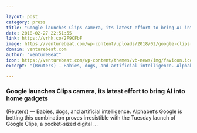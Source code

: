 ```yaml
---

layout: post
category: press
title: "Google launches Clips camera, its latest effort to bring AI into home gadgets"
date: 2018-02-27 22:51:55
link: https://vrhk.co/2F9CFbF
image: https://venturebeat.com/wp-content/uploads/2018/02/google-clips-clipped.jpg?fit=3500%2C1750&strip=all
domain: venturebeat.com
author: "VentureBeat"
icon: https://venturebeat.com/wp-content/themes/vb-news/img/favicon.ico
excerpt: "(Reuters) — Babies, dogs, and artificial intelligence. Alphabet’s Google is betting this combination proves irresistible with the Tuesday launch of Google Clips, a pocket-sized digital …"

---
```


### Google launches Clips camera, its latest effort to bring AI into home gadgets

(Reuters) — Babies, dogs, and artificial intelligence. Alphabet’s Google is betting this combination proves irresistible with the Tuesday launch of Google Clips, a pocket-sized digital …